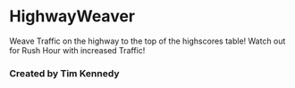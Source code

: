 # HighwayWeaver
Weave Traffic on the highway to the top of the highscores table! Watch out for Rush Hour with increased Traffic!

### Created by Tim Kennedy 


